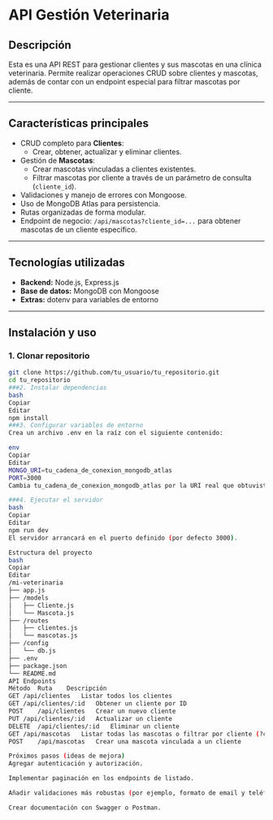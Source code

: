# API Gestión Veterinaria

## Descripción

Esta es una API REST para gestionar clientes y sus mascotas en una clínica veterinaria. Permite realizar operaciones CRUD sobre clientes y mascotas, además de contar con un endpoint especial para filtrar mascotas por cliente.

---

## Características principales

- CRUD completo para **Clientes**:
  - Crear, obtener, actualizar y eliminar clientes.
- Gestión de **Mascotas**:
  - Crear mascotas vinculadas a clientes existentes.
  - Filtrar mascotas por cliente a través de un parámetro de consulta (`cliente_id`).
- Validaciones y manejo de errores con Mongoose.
- Uso de MongoDB Atlas para persistencia.
- Rutas organizadas de forma modular.
- Endpoint de negocio: `/api/mascotas?cliente_id=...` para obtener mascotas de un cliente específico.

---

## Tecnologías utilizadas

- **Backend:** Node.js, Express.js
- **Base de datos:** MongoDB con Mongoose
- **Extras:** dotenv para variables de entorno

---

## Instalación y uso

### 1. Clonar repositorio

```bash
git clone https://github.com/tu_usuario/tu_repositorio.git
cd tu_repositorio
###2. Instalar dependencias
bash
Copiar
Editar
npm install
###3. Configurar variables de entorno
Crea un archivo .env en la raíz con el siguiente contenido:

env
Copiar
Editar
MONGO_URI=tu_cadena_de_conexion_mongodb_atlas
PORT=3000
Cambia tu_cadena_de_conexion_mongodb_atlas por la URI real que obtuviste en MongoDB Atlas.

###4. Ejecutar el servidor
bash
Copiar
Editar
npm run dev
El servidor arrancará en el puerto definido (por defecto 3000).

Estructura del proyecto
bash
Copiar
Editar
/mi-veterinaria
├── app.js
├── /models
│   ├── Cliente.js
│   └── Mascota.js
├── /routes
│   ├── clientes.js
│   └── mascotas.js
├── /config
│   └── db.js
├── .env
├── package.json
└── README.md
API Endpoints
Método	Ruta	Descripción
GET	/api/clientes	Listar todos los clientes
GET	/api/clientes/:id	Obtener un cliente por ID
POST	/api/clientes	Crear un nuevo cliente
PUT	/api/clientes/:id	Actualizar un cliente
DELETE	/api/clientes/:id	Eliminar un cliente
GET	/api/mascotas	Listar todas las mascotas o filtrar por cliente (?cliente_id=ID)
POST	/api/mascotas	Crear una mascota vinculada a un cliente

Próximos pasos (ideas de mejora)
Agregar autenticación y autorización.

Implementar paginación en los endpoints de listado.

Añadir validaciones más robustas (por ejemplo, formato de email y teléfono).

Crear documentación con Swagger o Postman.

